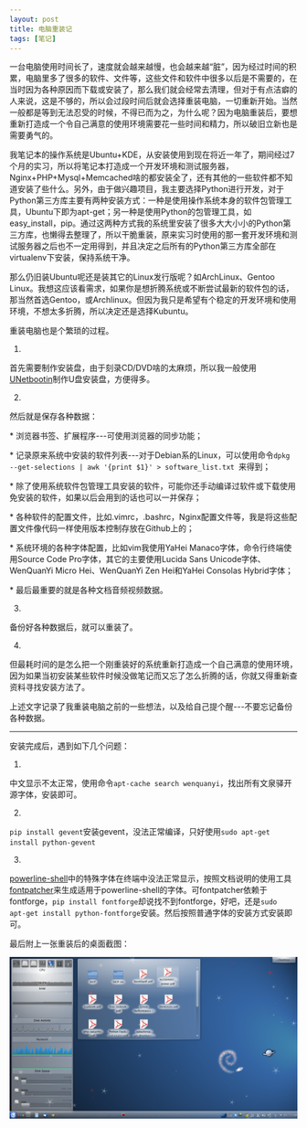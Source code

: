 ```yaml
---
layout: post
title: 电脑重装记
tags: [笔记]
---
```


一台电脑使用时间长了，速度就会越来越慢，也会越来越“脏”，因为经过时间的积累，电脑里多了很多的软件、文件等，这些文件和软件中很多以后是不需要的，在当时因为各种原因而下载或安装了，那么我们就会经常去清理，但对于有点洁癖的人来说，这是不够的，所以会过段时间后就会选择重装电脑，一切重新开始。当然一般都是等到无法忍受的时候，不得已而为之，为什么呢？因为电脑重装后，要想重新打造成一个令自己满意的使用环境需要花一些时间和精力，所以破旧立新也是需要勇气的。

我笔记本的操作系统是Ubuntu+KDE，从安装使用到现在将近一年了，期间经过7个月的实习，所以将笔记本打造成一个开发环境和测试服务器，Nginx+PHP+Mysql+Memcached啥的都安装全了，还有其他的一些软件都不知道安装了些什么。另外，由于做兴趣项目，我主要选择Python进行开发，对于Python第三方库主要有两种安装方式：一种是使用操作系统本身的软件包管理工具，Ubuntu下即为apt-get；另一种是使用Python的包管理工具，如easy_install，pip。通过这两种方式我的系统里安装了很多大大小小的Python第三方库，也懒得去整理了，所以干脆重装，原来实习时使用的那一套开发环境和测试服务器之后也不一定用得到，并且决定之后所有的Python第三方库全部在virtualenv下安装，保持系统干净。

那么仍旧装Ubuntu呢还是装其它的Linux发行版呢？如ArchLinux、Gentoo Linux。我想这应该看需求，如果你是想折腾系统或不断尝试最新的软件包的话，那当然首选Gentoo，或Archlinux。但因为我只是希望有个稳定的开发环境和使用环境，不想太多折腾，所以决定还是选择Kubuntu。

重装电脑也是个繁琐的过程。

1.
首先需要制作安装盘，由于刻录CD/DVD啥的太麻烦，所以我一般使用[UNetbootin](http://unetbootin.sourceforge.net/)制作U盘安装盘，方便得多。

2.
然后就是保存各种数据：


\* 浏览器书签、扩展程序---可使用浏览器的同步功能；

\* 记录原来系统中安装的软件列表---对于Debian系的Linux，可以使用命令`dpkg --get-selections | awk '{print $1}' > software_list.txt `来得到；

\* 除了使用系统软件包管理工具安装的软件，可能你还手动编译过软件或下载使用免安装的软件，如果以后会用到的话也可以一并保存；

\* 各种软件的配置文件，比如.vimrc，.bashrc，Nginx配置文件等，我是将这些配置文件像代码一样使用版本控制存放在Github上的；

\* 系统环境的各种字体配置，比如vim我使用YaHei Manaco字体，命令行终端使用Source Code Pro字体，其它的主要使用Lucida Sans Unicode字体、WenQuanYi Micro Hei、WenQuanYi Zen Hei和YaHei Consolas Hybrid字体；

\* 最后最重要的就是各种文档音频视频数据。

3.
备份好各种数据后，就可以重装了。

4.
但最耗时间的是怎么把一个刚重装好的系统重新打造成一个自己满意的使用环境，因为如果当初安装某些软件时候没做笔记而又忘了怎么折腾的话，你就又得重新查资料寻找安装方法了。

上述文字记录了我重装电脑之前的一些想法，以及给自己提个醒---不要忘记备份各种数据。

---

安装完成后，遇到如下几个问题：

1.
中文显示不太正常，使用命令`apt-cache search wenquanyi`，找出所有文泉驿开源字体，安装即可。

2.
`pip install gevent`安装gevent，没法正常编译，只好使用`sudo apt-get install python-gevent`

3.
[powerline-shell](https://github.com/milkbikis/powerline-shell)中的特殊字体在终端中没法正常显示，按照文档说明的使用工具[fontpatcher](https://github.com/Lokaltog/vim-powerline/tree/develop/fontpatcher)来生成适用于powerline-shell的字体。可fontpatcher依赖于fontforge，`pip install fontforge`却说找不到fontforge，好吧，还是`sudo apt-get install python-fontforge`安装。然后按照普通字体的安装方式安装即可。

最后附上一张重装后的桌面截图：

<img src="/assets/pics/print-scr.png" alt="print-scr.png">
